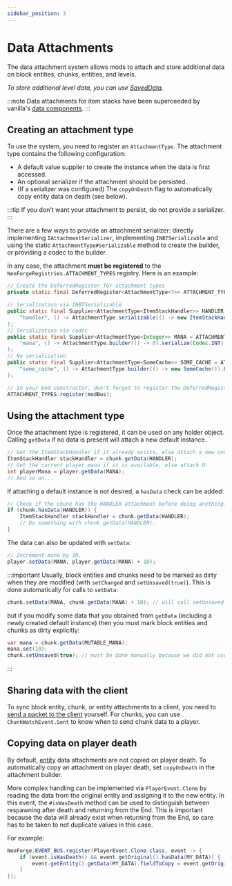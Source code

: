 ```yaml
---
sidebar_position: 3
---
```

# Data Attachments

The data attachment system allows mods to attach and store additional data on block entities, chunks, entities, and levels.

_To store additional level data, you can use [SavedData][saveddata]._

:::note
Data attachments for item stacks have been superceeded by vanilla's [data components][datacomponents].
:::

## Creating an attachment type

To use the system, you need to register an `AttachmentType`. The attachment type contains the following configuration:

- A default value supplier to create the instance when the data is first accessed.
- An optional serializer if the attachment should be persisted.
- (If a serializer was configured) The `copyOnDeath` flag to automatically copy entity data on death (see below).

:::tip
If you don't want your attachment to persist, do not provide a serializer.
:::

There are a few ways to provide an attachment serializer: directly implementing `IAttachmentSerializer`, implementing `INBTSerializable` and using the static `AttachmentType#serializable` method to create the builder, or providing a codec to the builder.

In any case, the attachment **must be registered** to the `NeoForgeRegistries.ATTACHMENT_TYPES` registry. Here is an example:

```java
// Create the DeferredRegister for attachment types
private static final DeferredRegister<AttachmentType<?>> ATTACHMENT_TYPES = DeferredRegister.create(NeoForgeRegistries.ATTACHMENT_TYPES, MOD_ID);

// Serialization via INBTSerializable
public static final Supplier<AttachmentType<ItemStackHandler>> HANDLER = ATTACHMENT_TYPES.register(
    "handler", () -> AttachmentType.serializable(() -> new ItemStackHandler(1)).build()
);
// Serialization via codec
public static final Supplier<AttachmentType<Integer>> MANA = ATTACHMENT_TYPES.register(
    "mana", () -> AttachmentType.builder(() -> 0).serialize(Codec.INT).build()
);
// No serialization
public static final Supplier<AttachmentType<SomeCache>> SOME_CACHE = ATTACHMENT_TYPES.register(
    "some_cache", () -> AttachmentType.builder(() -> new SomeCache()).build()
);

// In your mod constructor, don't forget to register the DeferredRegister to your mod bus:
ATTACHMENT_TYPES.register(modBus);
```

## Using the attachment type

Once the attachment type is registered, it can be used on any holder object. Calling `getData` if no data is present will attach a new default instance.

```java
// Get the ItemStackHandler if it already exists, else attach a new one:
ItemStackHandler stackHandler = chunk.getData(HANDLER);
// Get the current player mana if it is available, else attach 0:
int playerMana = player.getData(MANA);
// And so on...
```

If attaching a default instance is not desired, a `hasData` check can be added:

```java
// Check if the chunk has the HANDLER attachment before doing anything.
if (chunk.hasData(HANDLER)) {
    ItemStackHandler stackHandler = chunk.getData(HANDLER);
    // Do something with chunk.getData(HANDLER).
}
```

The data can also be updated with `setData`:

```java
// Increment mana by 10.
player.setData(MANA, player.getData(MANA) + 10);
```

:::important
Usually, block entities and chunks need to be marked as dirty when they are modified (with `setChanged` and `setUnsaved(true)`). This is done automatically for calls to `setData`:

```java
chunk.setData(MANA, chunk.getData(MANA) + 10); // will call setUnsaved automatically
```

but if you modify some data that you obtained from `getData` (including a newly created default instance) then you must mark block entities and chunks as dirty explicitly:

```java
var mana = chunk.getData(MUTABLE_MANA);
mana.set(10);
chunk.setUnsaved(true); // must be done manually because we did not use setData
```
:::

## Sharing data with the client

To sync block entity, chunk, or entity attachments to a client, you need to [send a packet to the client][network] yourself. For chunks, you can use `ChunkWatchEvent.Sent` to know when to send chunk data to a player.

## Copying data on player death

By default, [entity] data attachments are not copied on player death. To automatically copy an attachment on player death, set `copyOnDeath` in the attachment builder.

More complex handling can be implemented via `PlayerEvent.Clone` by reading the data from the original entity and assigning it to the new entity. In this event, the `#isWasDeath` method can be used to distinguish between respawning after death and returning from the End. This is important because the data will already exist when returning from the End, so care has to be taken to not duplicate values in this case.

For example:

```java
NeoForge.EVENT_BUS.register(PlayerEvent.Clone.class, event -> {
    if (event.isWasDeath() && event.getOriginal().hasData(MY_DATA)) {
        event.getEntity().getData(MY_DATA).fieldToCopy = event.getOriginal().getData(MY_DATA).fieldToCopy;
    }
});
```

[datacomponents]: ../items/datacomponents.md
[entity]: ../entities/index.md
[network]: ../networking/index.md
[saveddata]: saveddata.md
